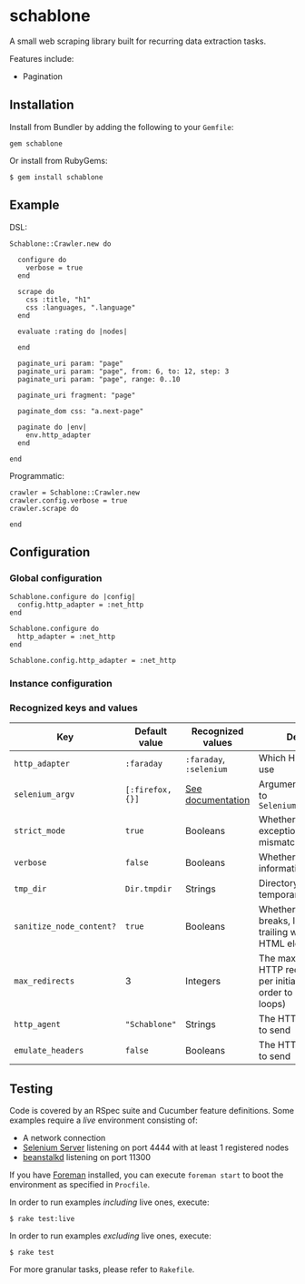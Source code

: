 # schablone
A small web scraping library built for recurring data extraction tasks.

Features include:

* Pagination

## Installation
Install from Bundler by adding the following to your `Gemfile`:

```
gem schablone
```
Or install from RubyGems:

```
$ gem install schablone
```

## Example
DSL:

```
Schablone::Crawler.new do

  configure do
    verbose = true
  end

  scrape do
    css :title, "h1"
    css :languages, ".language"
  end

  evaluate :rating do |nodes|
    
  end

  paginate_uri param: "page"
  paginate_uri param: "page", from: 6, to: 12, step: 3
  paginate_uri param: "page", range: 0..10

  paginate_uri fragment: "page"

  paginate_dom css: "a.next-page"

  paginate do |env|
    env.http_adapter
  end

end
```

Programmatic:

```
crawler = Schablone::Crawler.new
crawler.config.verbose = true
crawler.scrape do

end
```


## Configuration
### Global configuration
```
Schablone.configure do |config|
  config.http_adapter = :net_http
end

Schablone.configure do
  http_adapter = :net_http
end

Schablone.config.http_adapter = :net_http
```
### Instance configuration

### Recognized keys and values
Key            | Default value | Recognized values | Description               |
-------------- | ------------- | ----------------- | ------------------------- |
`http_adapter` | `:faraday` | `:faraday`, `:selenium` | Which HTTP adapter to use |
`selenium_argv` | `[:firefox, {}]` | [See documentation](http://selenium.googlecode.com/git/docs/api/rb/Selenium/WebDriver.html#for-class_method) | Argument vector passed to `Selenium::WebDriver.for`
`strict_mode` | `true` | Booleans | Whether to raise exceptions on selector mismatch |
`verbose` | `false` | Booleans | Whether to print more information |
`tmp_dir` | `Dir.tmpdir` | Strings | Directory for storing temporary states |
`sanitize_node_content?` | `true` | Booleans | Whether to strip line-breaks, leading and trailing whitespace from HTML elements’ content |
`max_redirects` | 3 | Integers | The maximal number of HTTP redirects to follow per initial request (in order to prevent redirect loops) |
`http_agent` | `"Schablone"` | Strings | The HTTP agent string to send |
`emulate_headers` | `false` | Booleans | The HTTP agent string to send |

## Testing
Code is covered by an RSpec suite and Cucumber feature definitions.
Some examples require a *live* environment consisting of:

* A network connection
* [Selenium Server](https://code.google.com/p/selenium/wiki/Grid2) listening on port 4444 with at least 1 registered nodes
* [beanstalkd](http://kr.github.io/beanstalkd/) listening on port 11300

If you have [Foreman](https://github.com/ddollar/foreman) installed, you can execute `foreman start` to boot the environment as specified in `Procfile`.

In order to run examples *including* live ones, execute:

```
$ rake test:live
```

In order to run examples *excluding* live ones, execute:

```
$ rake test
```

For more granular tasks, please refer to `Rakefile`.